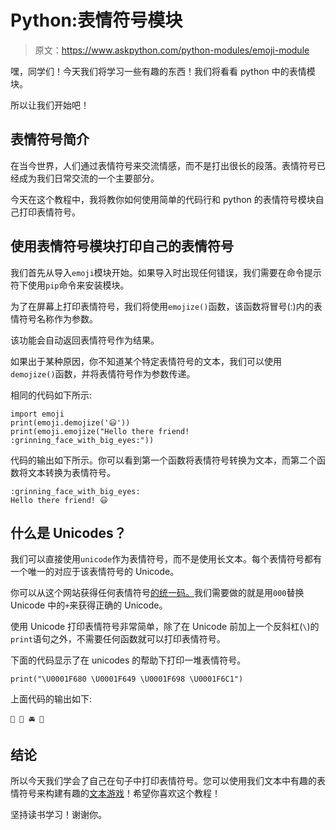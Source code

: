 # Python:表情符号模块

> 原文：<https://www.askpython.com/python-modules/emoji-module>

嘿，同学们！今天我们将学习一些有趣的东西！我们将看看 python 中的表情模块。

所以让我们开始吧！

## 表情符号简介

在当今世界，人们通过表情符号来交流情感，而不是打出很长的段落。表情符号已经成为我们日常交流的一个主要部分。

今天在这个教程中，我将教你如何使用简单的代码行和 python 的表情符号模块自己打印表情符号。

## 使用表情符号模块打印自己的表情符号

我们首先从导入`emoji`模块开始。如果导入时出现任何错误，我们需要在命令提示符下使用`pip`命令来安装模块。

为了在屏幕上打印表情符号，我们将使用`emojize()`函数，该函数将冒号(:)内的表情符号名称作为参数。

该功能会自动返回表情符号作为结果。

如果出于某种原因，你不知道某个特定表情符号的文本，我们可以使用`demojize()`函数，并将表情符号作为参数传递。

相同的代码如下所示:

```
import emoji
print(emoji.demojize('😃'))
print(emoji.emojize("Hello there friend! :grinning_face_with_big_eyes:"))

```

代码的输出如下所示。你可以看到第一个函数将表情符号转换为文本，而第二个函数将文本转换为表情符号。

```
:grinning_face_with_big_eyes:
Hello there friend! 😃

```

## 什么是 Unicodes？

我们可以直接使用`unicode`作为表情符号，而不是使用长文本。每个表情符号都有一个唯一的对应于该表情符号的 Unicode。

你可以从这个网站获得任何表情符号[的统一码。](https://unicode-table.com/en/sets/emoji/)我们需要做的就是用`000`替换 Unicode 中的`+`来获得正确的 Unicode。

使用 Unicode 打印表情符号非常简单，除了在 Unicode 前加上一个反斜杠(`\`)的`print`语句之外，不需要任何函数就可以打印表情符号。

下面的代码显示了在 unicodes 的帮助下打印一堆表情符号。

```
print("\U0001F680 \U0001F649 \U0001F698 \U0001F6C1")

```

上面代码的输出如下:

```
🚀 🙉 🚘 🛁

```

## 结论

所以今天我们学会了自己在句子中打印表情符号。您可以使用我们文本中有趣的表情符号来构建有趣的[文本游戏](https://www.askpython.com/python/examples/easy-games-in-python)！希望你喜欢这个教程！

坚持读书学习！谢谢你。